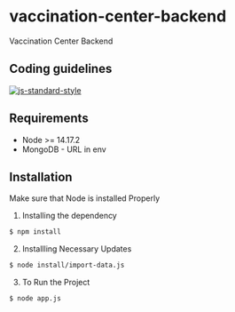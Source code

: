 # vaccination-center-backend
Vaccination Center Backend

## Coding guidelines

[![js-standard-style](https://cdn.rawgit.com/feross/standard/master/badge.svg)](http://standardjs.com)

## Requirements

  - Node >= 14.17.2
  - MongoDB - URL in env

## Installation

Make sure that Node is installed Properly
1. Installing the dependency
```sh
$ npm install
```
2. Installling Necessary Updates 
```sh
$ node install/import-data.js 
```
3. To Run the Project
```sh
$ node app.js
```


